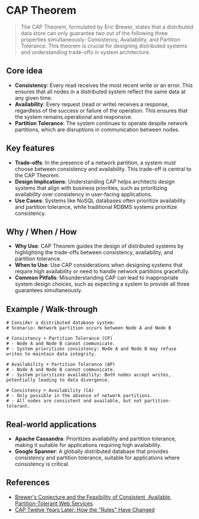 # CAP Theorem

> The CAP Theorem, formulated by Eric Brewer, states that a distributed data store can only guarantee two out of the following three properties simultaneously: Consistency, Availability, and Partition Tolerance. This theorem is crucial for designing distributed systems and understanding trade-offs in system architecture.

## Core idea
- **Consistency**: Every read receives the most recent write or an error. This ensures that all nodes in a distributed system reflect the same data at any given time.
- **Availability**: Every request (read or write) receives a response, regardless of the success or failure of the operation. This ensures that the system remains operational and responsive.
- **Partition Tolerance**: The system continues to operate despite network partitions, which are disruptions in communication between nodes.

## Key features
- **Trade-offs**: In the presence of a network partition, a system must choose between consistency and availability. This trade-off is central to the CAP Theorem.
- **Design Implications**: Understanding CAP helps architects design systems that align with business priorities, such as prioritizing availability over consistency in user-facing applications.
- **Use Cases**: Systems like NoSQL databases often prioritize availability and partition tolerance, while traditional RDBMS systems prioritize consistency.

## Why / When / How
- **Why Use**: CAP Theorem guides the design of distributed systems by highlighting the trade-offs between consistency, availability, and partition tolerance.
- **When to Use**: Use CAP considerations when designing systems that require high availability or need to handle network partitions gracefully.
- **Common Pitfalls**: Misunderstanding CAP can lead to inappropriate system design choices, such as expecting a system to provide all three guarantees simultaneously.

## Example / Walk-through
```pseudo
# Consider a distributed database system:
# Scenario: Network partition occurs between Node A and Node B

# Consistency + Partition Tolerance (CP)
# - Node A and Node B cannot communicate.
# - System prioritizes consistency: Node A and Node B may refuse writes to maintain data integrity.

# Availability + Partition Tolerance (AP)
# - Node A and Node B cannot communicate.
# - System prioritizes availability: Both nodes accept writes, potentially leading to data divergence.

# Consistency + Availability (CA)
# - Only possible in the absence of network partitions.
# - All nodes are consistent and available, but not partition-tolerant.
```

## Real-world applications
- **Apache Cassandra**: Prioritizes availability and partition tolerance, making it suitable for applications requiring high availability.
- **Google Spanner**: A globally distributed database that provides consistency and partition tolerance, suitable for applications where consistency is critical.

## References
- [Brewer's Conjecture and the Feasibility of Consistent, Available, Partition-Tolerant Web Services](https://www.cs.berkeley.edu/~brewer/cs262b-2004/PODC-keynote.pdf)
- [CAP Twelve Years Later: How the "Rules" Have Changed](https://www.infoq.com/articles/cap-twelve-years-later-how-the-rules-have-changed/)